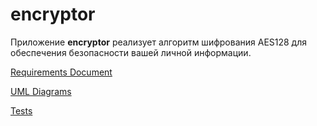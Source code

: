 # encryptor
Приложение **encryptor** реализует алгоритм шифрования AES128 для обеспечения безопасности вашей личной информации.

[Requirements Document](https://github.com/Imnotmaddy/encryptor/blob/master/documentation/Requirements.md) 

[UML Diagrams](https://github.com/Imnotmaddy/encryptor/tree/master/documentation/diagrams)

[Tests](https://github.com/Imnotmaddy/encryptor/tree/master/documentation/Tests)
